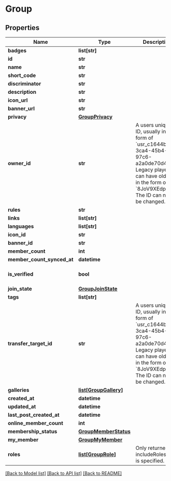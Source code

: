 # Group


## Properties
Name | Type | Description | Notes
------------ | ------------- | ------------- | -------------
**badges** | **list[str]** |  | [optional] 
**id** | **str** |  | [optional] 
**name** | **str** |  | [optional] 
**short_code** | **str** |  | [optional] 
**discriminator** | **str** |  | [optional] 
**description** | **str** |  | [optional] 
**icon_url** | **str** |  | [optional] 
**banner_url** | **str** |  | [optional] 
**privacy** | [**GroupPrivacy**](GroupPrivacy.md) |  | [optional] 
**owner_id** | **str** | A users unique ID, usually in the form of &#x60;usr_c1644b5b-3ca4-45b4-97c6-a2a0de70d469&#x60;. Legacy players can have old IDs in the form of &#x60;8JoV9XEdpo&#x60;. The ID can never be changed. | [optional] 
**rules** | **str** |  | [optional] 
**links** | **list[str]** |  | [optional] 
**languages** | **list[str]** |  | [optional] 
**icon_id** | **str** |  | [optional] 
**banner_id** | **str** |  | [optional] 
**member_count** | **int** |  | [optional] 
**member_count_synced_at** | **datetime** |  | [optional] 
**is_verified** | **bool** |  | [optional] [default to False]
**join_state** | [**GroupJoinState**](GroupJoinState.md) |  | [optional] 
**tags** | **list[str]** |  | [optional] 
**transfer_target_id** | **str** | A users unique ID, usually in the form of &#x60;usr_c1644b5b-3ca4-45b4-97c6-a2a0de70d469&#x60;. Legacy players can have old IDs in the form of &#x60;8JoV9XEdpo&#x60;. The ID can never be changed. | [optional] 
**galleries** | [**list[GroupGallery]**](GroupGallery.md) |  | [optional] 
**created_at** | **datetime** |  | [optional] 
**updated_at** | **datetime** |  | [optional] 
**last_post_created_at** | **datetime** |  | [optional] 
**online_member_count** | **int** |  | [optional] 
**membership_status** | [**GroupMemberStatus**](GroupMemberStatus.md) |  | [optional] 
**my_member** | [**GroupMyMember**](GroupMyMember.md) |  | [optional] 
**roles** | [**list[GroupRole]**](GroupRole.md) | Only returned if ?includeRoles&#x3D;true is specified. | [optional] 

[[Back to Model list]](../README.md#documentation-for-models) [[Back to API list]](../README.md#documentation-for-api-endpoints) [[Back to README]](../README.md)


